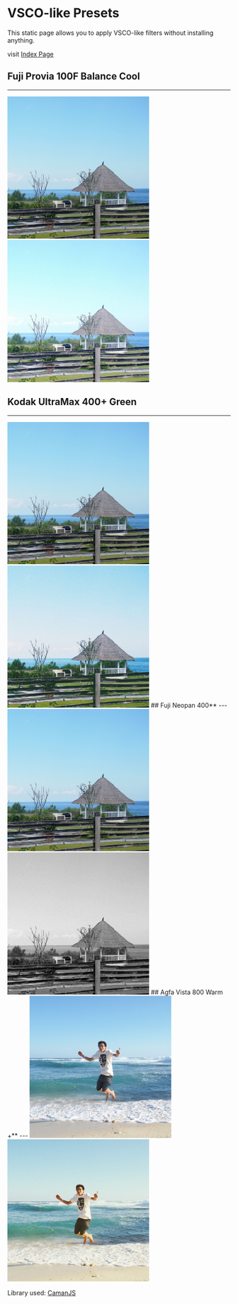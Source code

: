 # VSCO-like Presets
This static page allows you to apply VSCO-like filters without installing anything. 

visit <a href="http://maxim-xu.github.io/vsco-like/" target="_blank">Index Page</a> 

## Fuji Provia 100F Balance Cool
---
<img src="./img/9.jpg" width="320" height="320" alt="before" title="before">  <img src="./img/9c.jpg" width="320" height="320" alt="after" title="after">
## Kodak UltraMax 400+ Green
---
<img src="./img/9.jpg" width="320" height="320" alt="before" title="before">
&nbsp;&nbsp;
<img src="./img/kodak.jpg" width="320" height="320" alt="after" title="after"> 
## Fuji Neopan 400**
---
<img src="./img/9.jpg" width="320" height="320" alt="before" title="before"> 
&nbsp;&nbsp;
<img src="./img/neopan.jpg" width="320" height="320" alt="after" title="after"> 
## Agfa Vista 800 Warm +**
---
<img src="./img/8.jpg" width="320" height="320" alt="before" title="before"> 
&nbsp;&nbsp;
<img src="./img/8c.jpg" width="320" height="320" alt="after" title="after">
 
Library used: <a href="http://github.com/meltingice/CamanJS" target="_blank">CamanJS</a> 
